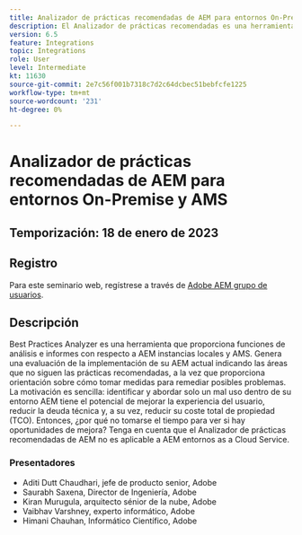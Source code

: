 ```yaml
---
title: Analizador de prácticas recomendadas de AEM para entornos On-Premise y AMS
description: El Analizador de prácticas recomendadas es una herramienta que proporciona funciones de análisis e informes con respecto a las instancias AEM locales y AMS. Genera una evaluación de la implementación de su AEM actual indicando las áreas que no siguen las prácticas recomendadas, a la vez que proporciona orientación sobre cómo tomar medidas para remediar posibles problemas.
version: 6.5
feature: Integrations
topic: Integrations
role: User
level: Intermediate
kt: 11630
source-git-commit: 2e7c56f001b7318c7d2c64dcbec51bebfcfe1225
workflow-type: tm+mt
source-wordcount: '231'
ht-degree: 0%

---
```


# Analizador de prácticas recomendadas de AEM para entornos On-Premise y AMS

## Temporización: 18 de enero de 2023

## Registro

Para este seminario web, regístrese a través de [Adobe AEM grupo de usuarios](https://aem-augs.adobe.com/).

## Descripción

Best Practices Analyzer es una herramienta que proporciona funciones de análisis e informes con respecto a AEM instancias locales y AMS. Genera una evaluación de la implementación de su AEM actual indicando las áreas que no siguen las prácticas recomendadas, a la vez que proporciona orientación sobre cómo tomar medidas para remediar posibles problemas. La motivación es sencilla: identificar y abordar solo un mal uso dentro de su entorno AEM tiene el potencial de mejorar la experiencia del usuario, reducir la deuda técnica y, a su vez, reducir su coste total de propiedad (TCO). Entonces, ¿por qué no tomarse el tiempo para ver si hay oportunidades de mejora?
Tenga en cuenta que el Analizador de prácticas recomendadas de AEM no es aplicable a AEM entornos as a Cloud Service.

### Presentadores

* Aditi Dutt Chaudhari, jefe de producto senior, Adobe
* Saurabh Saxena, Director de Ingeniería, Adobe
* Kiran Murugula, arquitecto sénior de la nube, Adobe
* Vaibhav Varshney, experto informático, Adobe
* Himani Chauhan, Informático Científico, Adobe
